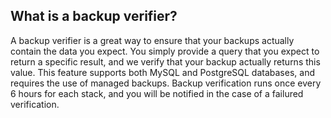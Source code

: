 ## What is a backup verifier?

A backup verifier is a great way to ensure that your backups actually contain the data you expect. You simply provide a query that you expect to return a specific result, and we verify that your backup actually returns this value. This feature supports both MySQL and PostgreSQL databases, and requires the use of managed backups. Backup verification runs once every 6 hours for each stack, and you will be notified in the case of a failured verification.

